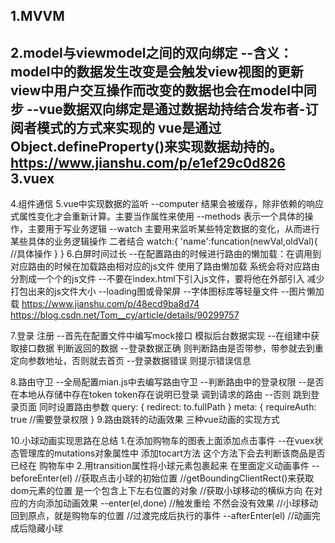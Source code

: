 1.MVVM
  --
2.model与viewmodel之间的双向绑定
  --含义：model中的数据发生改变是会触发view视图的更新 
    view中用户交互操作而改变的数据也会在model中同步
  --vue数据双向绑定是通过数据劫持结合发布者-订阅者模式的方式来实现的
    vue是通过Object.defineProperty()来实现数据劫持的。
  https://www.jianshu.com/p/e1ef29c0d826
3.vuex
  --
4.组件通信
5.vue中实现数据的监听
  --computer 
    结果会被缓存，除非依赖的响应式属性变化才会重新计算。主要当作属性来使用
  --methods
    表示一个具体的操作，主要用于写业务逻辑
  --watch
    主要用来监听某些特定数据的变化，从而进行某些具体的业务逻辑操作 二者结合
    watch:{
      'name':funcation(newVal,oldVal){
        //具体操作
      }
    }
6.白屏时间过长
  --在配置路由的时候进行路由的懒加载：在调用到对应路由的时候在加载路由相对应的js文件
    使用了路由懒加载 系统会将对应路由分割成一个个的js文件
  --不要在index.html下引入js文件，要将他在外部引入 减少打包出来的js文件大小
  --loading图或骨架屏
  --字体图标库等轻量文件
  --图片懒加载
    https://www.jianshu.com/p/48ecd9ba8d74
    https://blog.csdn.net/Tom__cy/article/details/90299757

7.登录 注册
  --首先在配置文件中编写mock接口 模拟后台数据实现
  --在组建中获取接口数据 判断返回的数据
  --登录数据正确 则判断路由是否带参，带参就去到重定向参数地址，否则就去首页
  --登录数据错误 则提示错误信息

8.路由守卫
  --全局配置mian.js中去编写路由守卫
  --判断路由中的登录权限
  --是否在本地从存储中存在token token存在说明已登录 调到请求的路由
  --否则 跳到登录页面 同时设置路由参数  query: { redirect: to.fullPath }
     meta: {
        requireAuth: true //需要登录权限
     }
9.路由跳转的动画效果
  三种vue动画的实现方式



10.小球动画实现思路在总结
1.在添加购物车的图表上面添加点击事件
  --在vuex状态管理库的mutations对象属性中 添加tocart方法 这个方法下会去判断该商品是否已经在
    购物车中
2.用transition属性将小球元素包裹起来 在里面定义动画事件
  --beforeEnter(el) 
    //获取点击小球的初始位置
    //getBoundingClientRect()来获取dom元素的位置 是一个包含上下左右位置的对象
    //获取小球移动的横纵方向 在对应的方向添加动画效果
  --enter(el,done)
    //触发重绘 不然会没有效果
    //小球移动回到原点，就是购物车的位置
    //过渡完成后执行的事件 
  --afterEnter(el)
    //动画完成后隐藏小球